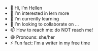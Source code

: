 - 👋 Hi, I’m Hellen
- 👀 I’m interested in lern more
- 🌱 I’m currently learning 
- 💞️ I’m looking to collaborate on ...
- 📫 How to reach me: do NOT reach me!
- 😄 Pronouns: she/her
- ⚡ Fun fact: I'm a writer in my free time

<!---
hellend0/hellend0 is a ✨ special ✨ repository because its `README.md` (this file) appears on your GitHub profile.
You can click the Preview link to take a look at your changes.
--->

